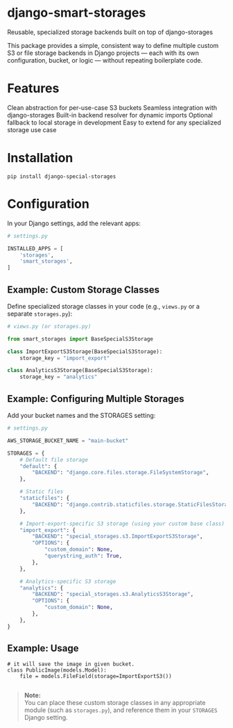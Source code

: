 # django-smart-storages

Reusable, specialized storage backends built on top of django-storages

This package provides a simple, consistent way to define multiple custom S3 or file storage backends in Django projects — each with its own configuration, bucket, or logic — without repeating boilerplate code.

# Features

Clean abstraction for per-use-case S3 buckets
Seamless integration with django-storages
Built-in backend resolver for dynamic imports
Optional fallback to local storage in development
Easy to extend for any specialized storage use case

# Installation

`pip install django-special-storages`

# Configuration

In your Django settings, add the relevant apps:

```python
# settings.py

INSTALLED_APPS = [
    'storages',
    'smart_storages',
]
```
## Example: Custom Storage Classes

Define specialized storage classes in your code (e.g., `views.py` or a separate `storages.py`):

```python
# views.py (or storages.py)

from smart_storages import BaseSpecialS3Storage

class ImportExportS3Storage(BaseSpecialS3Storage):
    storage_key = "import_export"

class AnalyticsS3Storage(BaseSpecialS3Storage):
    storage_key = "analytics"
```


## Example: Configuring Multiple Storages

Add your bucket names and the STORAGES setting:

```python
# settings.py

AWS_STORAGE_BUCKET_NAME = "main-bucket"

STORAGES = {
    # Default file storage
    "default": {
        "BACKEND": "django.core.files.storage.FileSystemStorage",
    },

    # Static files
    "staticfiles": {
        "BACKEND": "django.contrib.staticfiles.storage.StaticFilesStorage",
    },

    # Import-export-specific S3 storage (using your custom base class)
    "import_export": {
        "BACKEND": "special_storages.s3.ImportExportS3Storage",
        "OPTIONS": {
            "custom_domain": None,
            "querystring_auth": True,
        },
    },

    # Analytics-specific S3 storage
    "analytics": {
        "BACKEND": "special_storages.s3.AnalyticsS3Storage",
        "OPTIONS": {
            "custom_domain": None,
        },
    },
}
```

## Example: Usage

```
# it will save the image in given bucket.
class PublicImage(models.Model):
    file = models.FileField(storage=ImportExportS3())


```



> **Note:**  
> You can place these custom storage classes in any appropriate module (such as `storages.py`), and reference them in your `STORAGES` Django setting.
